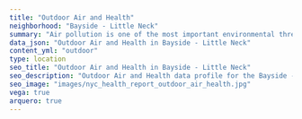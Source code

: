 ```yaml
---
title: "Outdoor Air and Health"
neighborhood: "Bayside - Little Neck"
summary: "Air pollution is one of the most important environmental threats to urban populations and while all people are exposed, pollutant emissions, levels of exposure, and population vulnerability vary across neighborhoods. Exposures to common air pollutants have been linked to respiratory and cardiovascular diseases, cancers, and premature deaths."
data_json: "Outdoor Air and Health in Bayside - Little Neck"
content_yml: "outdoor"
type: location
seo_title: "Outdoor Air and Health in Bayside - Little Neck"
seo_description: "Outdoor Air and Health data profile for the Bayside - Little Neck neighborhood of NYC."
seo_image: "images/nyc_health_report_outdoor_air_health.jpg"
vega: true
arquero: true
---
```

